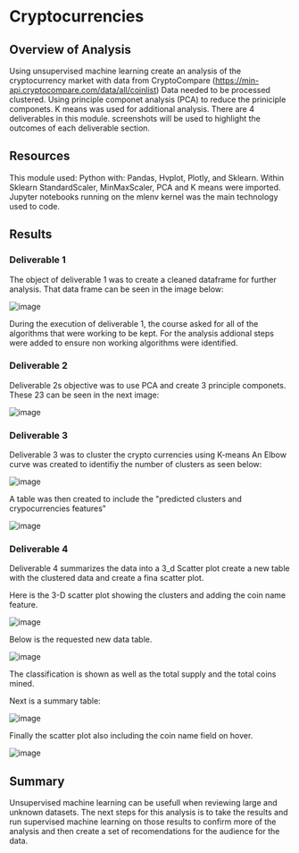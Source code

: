 # Cryptocurrencies
## Overview of Analysis
Using unsupervised machine learning create an analysis of the cryptocurrency market with data from CryptoCompare (https://min-api.cryptocompare.com/data/all/coinlist)
Data needed to be processed clustered. Using principle componet analysis (PCA) to reduce the priniciple componets. K means was used for additional analysis. There are 4 deliverables in this module. screenshots will be used to highlight the outcomes of each deliverable section. 
## Resources
This module used: Python with: Pandas, Hvplot, Plotly, and Sklearn. Within Sklearn StandardScaler, MinMaxScaler, PCA and K means were imported. Jupyter notebooks running on the mlenv kernel was the main technology used to code. 
## Results

### Deliverable 1
The object of deliverable 1 was to create a cleaned dataframe for further analysis. That data frame can be seen in the image below:

![image](https://user-images.githubusercontent.com/90878901/151667889-76f64e0c-edf7-47dd-9b27-a78feff7189b.png)

During the execution of deliverable 1, the course asked for all of the algorithms that were working to be kept. For the analysis addional steps were added to ensure non working algorithms were identified. 

### Deliverable 2
Deliverable 2s objective was to use PCA and create 3 principle componets. These 23 can be seen in the next image: 

![image](https://user-images.githubusercontent.com/90878901/151668025-4ffc7e58-00a4-447c-ad30-c8bc9bc4d591.png)

### Deliverable 3
Deliverable 3 was to cluster the crypto currencies using K-means
An Elbow curve was created to identifiy the number of clusters as seen below: 

![image](https://user-images.githubusercontent.com/90878901/151668124-53e053ef-623b-4437-adcf-1a0a7a24a9ad.png)

A table was then created to include the  "predicted clusters and crypocurrencies features"

![image](https://user-images.githubusercontent.com/90878901/151668177-28cf7b22-637b-4f26-bf77-efd650d5e421.png)

### Deliverable 4
Deliverable 4 summarizes the data into a 3_d Scatter plot create a new table with the clustered data and create a fina scatter plot. 

Here is the 3-D scatter plot showing the clusters and adding the coin name feature. 

![image](https://user-images.githubusercontent.com/90878901/151668286-088f6a3a-00be-411e-aa45-3a7aa820b45a.png)

Below is the requested new data table.

![image](https://user-images.githubusercontent.com/90878901/151668317-98ec6945-2dc6-456b-a4e6-770793942e1d.png)

The classification is shown as well as the total supply and the total coins mined. 

Next is a summary table:

![image](https://user-images.githubusercontent.com/90878901/151668370-1897615b-c639-4f05-b753-2352524b2c64.png)

Finally the scatter plot also including the coin name field on hover. 

![image](https://user-images.githubusercontent.com/90878901/151668406-ae46f825-c4de-49ea-8b3d-d95b970e07ca.png)


## Summary
Unsupervised machine learning can be usefull when reviewing large and unknown datasets. The next steps for this analysis is to take the results and run supervised machine learning on those results to confirm more of the analysis and then create a set of recomendations for the audience for the data. 

